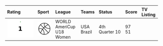 | Rating                                                                                                                               | Sport                                                                                                                | League                      | Teams         | Status         | Score    | TV Listing          |
|:-------------------------------------------------------------------------------------------------------------------------------------|:---------------------------------------------------------------------------------------------------------------------|:----------------------------|:--------------|:---------------|:---------|:--------------------|
| <img src="https://raw.githubusercontent.com/BlakeDuncan25/Donut-SVG-Ratings/bac4e4a278175106499642192132b1786a9aec38/1.svg" alt="1"> | <img src="https://raw.githubusercontent.com/BlakeDuncan25/Donut-SVG-Ratings/master/basketball.png" alt="Basketball"> | WORLD<br>AmeriCup U18 Women | USA<br>Brazil | 4th Quarter 10 | 97<br>51 | <a href="#N/A"></a> |